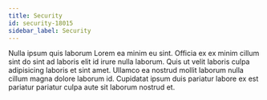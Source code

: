 ```yaml
---
title: Security
id: security-18015
sidebar_label: Security
---
```


Nulla ipsum quis laborum Lorem ea minim eu sint. Officia ex ex minim cillum sint do sint ad laboris elit id irure nulla laborum. Quis ut velit laboris culpa adipisicing laboris et sint amet. Ullamco ea nostrud mollit laborum nulla cillum magna dolore laborum id. Cupidatat ipsum duis pariatur labore ex est pariatur pariatur culpa aute sit laborum nostrud et.

